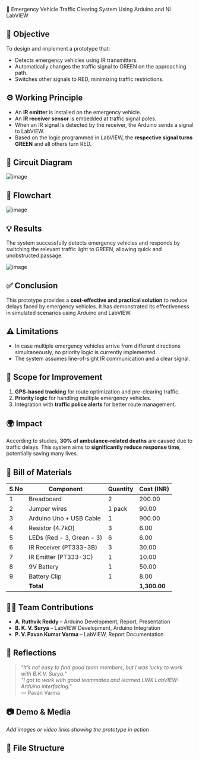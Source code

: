 <!--![image](https://github.com/Ruthvik-reddy-A/EMRGENCY-VEHICLE-TRAFFIC-CLEARING-SYSTEM-USING-LABVIEW-AND-ADUINO/assets/73007037/a18c46c1-55c6-4cab-9b8d-145b31cdf823)-->

 🚨 Emergency Vehicle Traffic Clearing System Using Arduino and NI LabVIEW


## 📌 Objective

To design and implement a prototype that:
- Detects emergency vehicles using IR transmitters.
- Automatically changes the traffic signal to GREEN on the approaching path.
- Switches other signals to RED, minimizing traffic restrictions.

## ⚙️ Working Principle

- An **IR emitter** is installed on the emergency vehicle.
- An **IR receiver sensor** is embedded at traffic signal poles.
- When an IR signal is detected by the receiver, the Arduino sends a signal to LabVIEW.
- Based on the logic programmed in LabVIEW, the **respective signal turns GREEN** and all others turn RED.

## 🧩 Circuit Diagram

![image](https://github.com/user-attachments/assets/5d8d7a77-4fcd-44f7-9f42-900dc10532a5)

## 🧠 Flowchart

![image](https://github.com/user-attachments/assets/63bbf526-b376-4fdc-9b9a-bb95378b57f8)

## 💡 Results

The system successfully detects emergency vehicles and responds by switching the relevant traffic light to GREEN, allowing quick and unobstructed passage.

![image](https://github.com/user-attachments/assets/c3b5f132-8531-4e58-a5b2-9fa3bb88ec7b)

## ✅ Conclusion

This prototype provides a **cost-effective and practical solution** to reduce delays faced by emergency vehicles. It has demonstrated its effectiveness in simulated scenarios using Arduino and LabVIEW.

## ⚠️ Limitations

- In case multiple emergency vehicles arrive from different directions simultaneously, no priority logic is currently implemented.
- The system assumes line-of-sight IR communication and a clear signal.

## 🔧 Scope for Improvement

1. **GPS-based tracking** for route optimization and pre-clearing traffic.
2. **Priority logic** for handling multiple emergency vehicles.
3. Integration with **traffic police alerts** for better route management.

## 🌍 Impact

According to studies, **30% of ambulance-related deaths** are caused due to traffic delays. This system aims to **significantly reduce response time**, potentially saving many lives.

## 🔩 Bill of Materials

| S.No | Component                 | Quantity | Cost (INR) |
|------|---------------------------|----------|------------|
| 1    | Breadboard                | 2        | 200.00     |
| 2    | Jumper wires              | 1 pack   | 90.00      |
| 3    | Arduino Uno + USB Cable  | 1        | 900.00     |
| 4    | Resistor (4.7kΩ)          | 3        | 6.00       |
| 5    | LEDs (Red - 3, Green - 3) | 6        | 6.00       |
| 6    | IR Receiver (PT333-3B)    | 3        | 30.00      |
| 7    | IR Emitter (PT333-3C)     | 1        | 10.00      |
| 8    | 9V Battery                | 1        | 50.00      |
| 9    | Battery Clip             | 1        | 8.00       |
|      | **Total**                |          | **1,300.00** |

## 👨‍💻 Team Contributions

- **A. Ruthvik Reddy** – Arduino Development, Report, Presentation
- **B. K. V. Surya** – LabVIEW Development, Arduino Integration
- **P. V. Pavan Kumar Varma** – LabVIEW, Report Documentation

## 🙌 Reflections

> _"It’s not easy to find good team members, but I was lucky to work with B.K.V. Surya."_  
> _"I got to work with good teammates and learned LINX LabVIEW-Arduino interfacing."_  
> — Pavan Varma

## 📷 Demo & Media

*Add images or video links showing the prototype in action*

## 📁 File Structure

